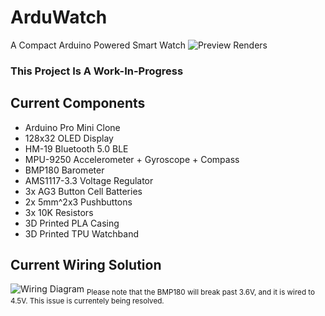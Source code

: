 # ArduWatch
A Compact Arduino Powered Smart Watch
![Preview Renders](https://i.imgur.com/hQlIHFQ.jpg)
### This Project Is A Work-In-Progress

## Current Components
- Arduino Pro Mini Clone
- 128x32 OLED Display
- HM-19 Bluetooth 5.0 BLE
- MPU-9250 Accelerometer + Gyroscope + Compass
- BMP180 Barometer
- AMS1117-3.3 Voltage Regulator
- 3x AG3 Button Cell Batteries
- 2x 5mm^2x3 Pushbuttons
- 3x 10K Resistors
- 3D Printed PLA Casing
- 3D Printed TPU Watchband

## Current Wiring Solution
![Wiring Diagram](https://i.imgur.com/fTpShdJ.png)
<sub>Please note that the BMP180 will break past 3.6V, and it is wired to 4.5V. This issue is currentely being resolved.
</sub>
